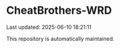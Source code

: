 # CheatBrothers-WRD

Last updated: 2025-06-10 18:21:11

This repository is automatically maintained.
